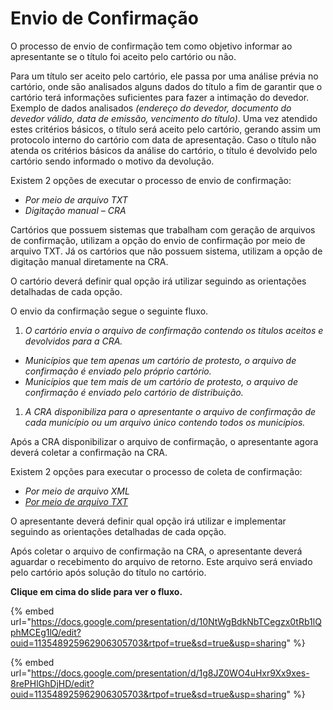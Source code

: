 # Envio de Confirmação

O processo de envio de confirmação tem como objetivo informar ao apresentante se o título foi aceito pelo cartório ou não.

Para um título ser aceito pelo cartório, ele passa por uma análise prévia no cartório, onde são analisados alguns dados do título a fim de garantir que o cartório terá informações suficientes para fazer a intimação do devedor. Exemplo de dados analisados _(endereço do devedor, documento do devedor válido, data de emissão, vencimento do título)_. Uma vez atendido estes critérios básicos, o título será aceito pelo cartório, gerando assim um protocolo interno do cartório com data de apresentação. Caso o título não atenda os critérios básicos da análise do cartório, o título é devolvido pelo cartório sendo informado o motivo da devolução.

Existem 2 opções de executar o processo de envio de confirmação:

* _Por meio de arquivo TXT_
* _Digitação manual – CRA_

Cartórios que possuem sistemas que trabalham com geração de arquivos de confirmação, utilizam a opção do envio de confirmação por meio de arquivo TXT. Já os cartórios que não possuem sistema, utilizam a opção de digitação manual diretamente na CRA.

O cartório deverá definir qual opção irá utilizar seguindo as orientações detalhadas de cada opção.

O envio da confirmação segue o seguinte fluxo.

1. _O cartório envia o arquivo de confirmação contendo os títulos aceitos e devolvidos para a CRA._

* _Municípios que tem apenas um cartório de protesto, o arquivo de confirmação é enviado pelo próprio cartório._
* _Municípios que tem mais de um cartório de protesto, o arquivo de confirmação é enviado pelo cartório de distribuição._

1. _A CRA disponibiliza para o apresentante o arquivo de confirmação de cada município ou um arquivo único contendo todos os municípios._

Após a CRA disponibilizar o arquivo de confirmação, o apresentante agora deverá coletar a confirmação na CRA.

Existem 2 opções para executar o processo de coleta de confirmação:

* _Por meio de arquivo XML_
* [_Por meio de arquivo TXT_](http://manual.crabr.com.br/manual/?p=236)

O apresentante deverá definir qual opção irá utilizar e implementar seguindo as orientações detalhadas de cada opção.

Após coletar o arquivo de confirmação na CRA, o apresentante deverá aguardar o recebimento do arquivo de retorno. Este arquivo será enviado pelo cartório após solução do título no cartório.

**Clique em cima do slide para ver o fluxo.**

{% embed url="https://docs.google.com/presentation/d/10NtWgBdkNbTCegzx0tRb1lQphMCEg1lQ/edit?ouid=113548925962906305703&rtpof=true&sd=true&usp=sharing" %}

{% embed url="https://docs.google.com/presentation/d/1g8JZ0WO4uHxr9Xx9xes-8rePHlGhDjHD/edit?ouid=113548925962906305703&rtpof=true&sd=true&usp=sharing" %}
